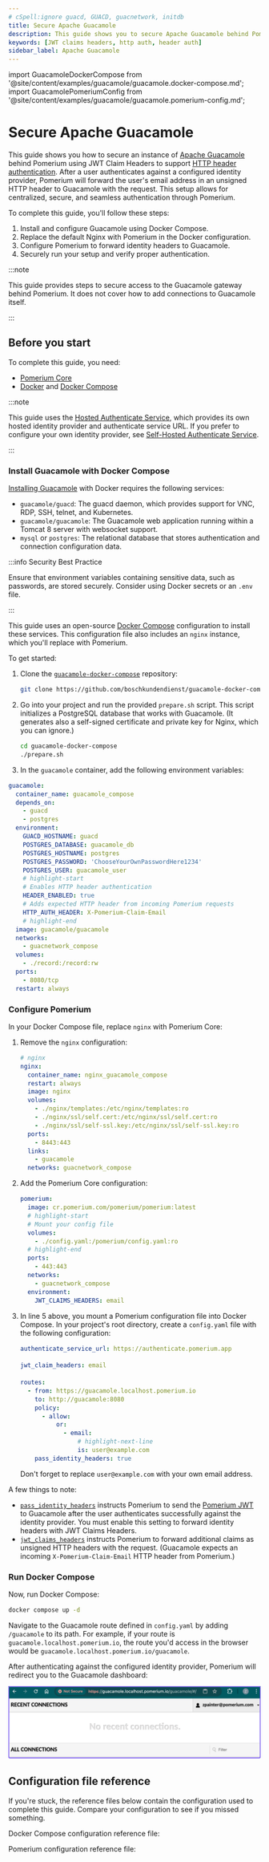 ```yaml
---
# cSpell:ignore guacd, GUACD, guacnetwork, initdb
title: Secure Apache Guacamole
description: This guide shows you to secure Apache Guacamole behind Pomerium using JWT Claims Headers to support HTTP header authentication.
keywords: [JWT claims headers, http auth, header auth]
sidebar_label: Apache Guacamole
---
```


import GuacamoleDockerCompose from '@site/content/examples/guacamole/guacamole.docker-compose.md'; import GuacamolePomeriumConfig from '@site/content/examples/guacamole/guacamole.pomerium-config.md';

# Secure Apache Guacamole

This guide shows you how to secure an instance of [Apache Guacamole](https://guacamole.apache.org/) behind Pomerium using JWT Claim Headers to support [HTTP header authentication](https://guacamole.apache.org/doc/gug/header-auth.html). After a user authenticates against a configured identity provider, Pomerium will forward the user's email address in an unsigned HTTP header to Guacamole with the request. This setup allows for centralized, secure, and seamless authentication through Pomerium.

To complete this guide, you'll follow these steps:

1.  Install and configure Guacamole using Docker Compose.
1.  Replace the default Nginx with Pomerium in the Docker configuration.
1.  Configure Pomerium to forward identity headers to Guacamole.
1.  Securely run your setup and verify proper authentication.

:::note

This guide provides steps to secure access to the Guacamole gateway behind Pomerium. It does not cover how to add connections to Guacamole itself.

:::

## Before you start

To complete this guide, you need:

- [Pomerium Core](/docs/core)
- [Docker](https://docs.docker.com/install/) and [Docker Compose](https://docs.docker.com/compose/install/)

:::note

This guide uses the [Hosted Authenticate Service](/docs/capabilities/hosted-authenticate-service.md), which provides its own hosted identity provider and authenticate service URL. If you prefer to configure your own identity provider, see [Self-Hosted Authenticate Service](/docs/capabilities/self-hosted-authenticate-service).

:::

### Install Guacamole with Docker Compose

[Installing Guacamole](https://guacamole.apache.org/doc/gug/guacamole-docker.html) with Docker requires the following services:

- `guacamole/guacd`: The guacd daemon, which provides support for VNC, RDP, SSH, telnet, and Kubernetes.
- `guacamole/guacamole`: The Guacamole web application running within a Tomcat 8 server with websocket support.
- `mysql` or `postgres`: The relational database that stores authentication and connection configuration data.

:::info Security Best Practice

Ensure that environment variables containing sensitive data, such as passwords, are stored securely. Consider using Docker secrets or an `.env` file.

:::

This guide uses an open-source [Docker Compose](https://github.com/boschkundendienst/guacamole-docker-compose) configuration to install these services. This configuration file also includes an `nginx` instance, which you'll replace with Pomerium.

To get started:

1. Clone the [`guacamole-docker-compose`](https://github.com/boschkundendienst/guacamole-docker-compose) repository:
   ```bash
   git clone https://github.com/boschkundendienst/guacamole-docker-compose
   ```
1. Go into your project and run the provided `prepare.sh` script. This script initializes a PostgreSQL database that works with Guacamole. (It generates also a self-signed certificate and private key for Nginx, which you can ignore.)

   ```bash
   cd guacamole-docker-compose
   ./prepare.sh
   ```

1. In the `guacamole` container, add the following environment variables:

```yaml title="docker-compose.yaml"
guacamole:
  container_name: guacamole_compose
  depends_on:
    - guacd
    - postgres
  environment:
    GUACD_HOSTNAME: guacd
    POSTGRES_DATABASE: guacamole_db
    POSTGRES_HOSTNAME: postgres
    POSTGRES_PASSWORD: 'ChooseYourOwnPasswordHere1234'
    POSTGRES_USER: guacamole_user
    # highlight-start
    # Enables HTTP header authentication
    HEADER_ENABLED: true
    # Adds expected HTTP header from incoming Pomerium requests
    HTTP_AUTH_HEADER: X-Pomerium-Claim-Email
    # highlight-end
  image: guacamole/guacamole
  networks:
    - guacnetwork_compose
  volumes:
    - ./record:/record:rw
  ports:
    - 8080/tcp
  restart: always
```

### Configure Pomerium

In your Docker Compose file, replace `nginx` with Pomerium Core:

1. Remove the `nginx` configuration:
   ```yaml
   # nginx
   nginx:
     container_name: nginx_guacamole_compose
     restart: always
     image: nginx
     volumes:
       - ./nginx/templates:/etc/nginx/templates:ro
       - ./nginx/ssl/self.cert:/etc/nginx/ssl/self.cert:ro
       - ./nginx/ssl/self-ssl.key:/etc/nginx/ssl/self-ssl.key:ro
     ports:
       - 8443:443
     links:
       - guacamole
     networks: guacnetwork_compose
   ```
1. Add the Pomerium Core configuration:

   ```yaml showLineNumbers
   pomerium:
     image: cr.pomerium.com/pomerium/pomerium:latest
     # highlight-start
     # Mount your config file
     volumes:
       - ./config.yaml:/pomerium/config.yaml:ro
     # highlight-end
     ports:
       - 443:443
     networks:
       - guacnetwork_compose
     environment:
       JWT_CLAIMS_HEADERS: email
   ```

1. In line 5 above, you mount a Pomerium configuration file into Docker Compose. In your project's root directory, create a `config.yaml` file with the following configuration:

   ```yaml title="Pomerium configuration file"
   authenticate_service_url: https://authenticate.pomerium.app

   jwt_claim_headers: email

   routes:
     - from: https://guacamole.localhost.pomerium.io
       to: http://guacamole:8080
       policy:
         - allow:
             or:
               - email:
                   # highlight-next-line
                   is: user@example.com
       pass_identity_headers: true
   ```

   Don't forget to replace `user@example.com` with your own email address.

A few things to note:

- [`pass_identity_headers`](/docs/reference/routes/pass-identity-headers-per-route) instructs Pomerium to send the [Pomerium JWT](/docs/capabilities/getting-users-identity) to Guacamole after the user authenticates successfully against the identity provider. You must enable this setting to forward identity headers with JWT Claims Headers.
- [`jwt_claims_headers`](/docs/reference/jwt-claim-headers) instructs Pomerium to forward additional claims as unsigned HTTP headers with the request. (Guacamole expects an incoming `X-Pomerium-Claim-Email` HTTP header from Pomerium.)

### Run Docker Compose

Now, run Docker Compose:

```bash
docker compose up -d
```

Navigate to the Guacamole route defined in `config.yaml` by adding `/guacamole` to its path. For example, if your route is `guacamole.localhost.pomerium.io`, the route you'd access in the browser would be `guacamole.localhost.pomerium.io/guacamole`.

After authenticating against the configured identity provider, Pomerium will redirect you to the Guacamole dashboard:

![The Guacamole dashboard after signing in with HTTP authentication](./img/guacamole/guacamole-dashboard.png)

## Configuration file reference

If you're stuck, the reference files below contain the configuration used to complete this guide. Compare your configuration to see if you missed something.

Docker Compose configuration reference file:

<GuacamoleDockerCompose />

Pomerium configuration reference file:

<GuacamolePomeriumConfig />
